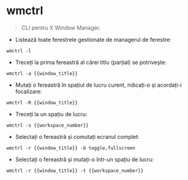 # wmctrl

> CLI pentru X Window Manager.

- Listează toate ferestrele gestionate de managerul de ferestre:

`wmctrl -l`

- Treceți la prima fereastră al cărei titlu (parțial) se potrivește:

`wmctrl -a {{window_title}}`

- Mutați o fereastră în spațiul de lucru curent, ridicați-o și acordați-i focalizare:

`wmctrl -R {{window_title}}`

- Treceți la un spațiu de lucru:

`wmctrl -s {{workspace_number}}`

- Selectați o fereastră și comutați ecranul complet:

`wmctrl -r {{window_title}} -b toggle,fullscreen`

- Selectați o fereastră și mutați-o într-un spațiu de lucru:

`wmctrl -r {{window_title}} -t {{workspace_number}}`
